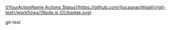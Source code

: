 [![YourActionName Actions Status](https://github.com/{lucasnachtigall}/{git-test}/workflows/{Node.js CI}/badge.svg)](https://github.com/{lucasnachtigall}/{git-test}/actions)

git-test
